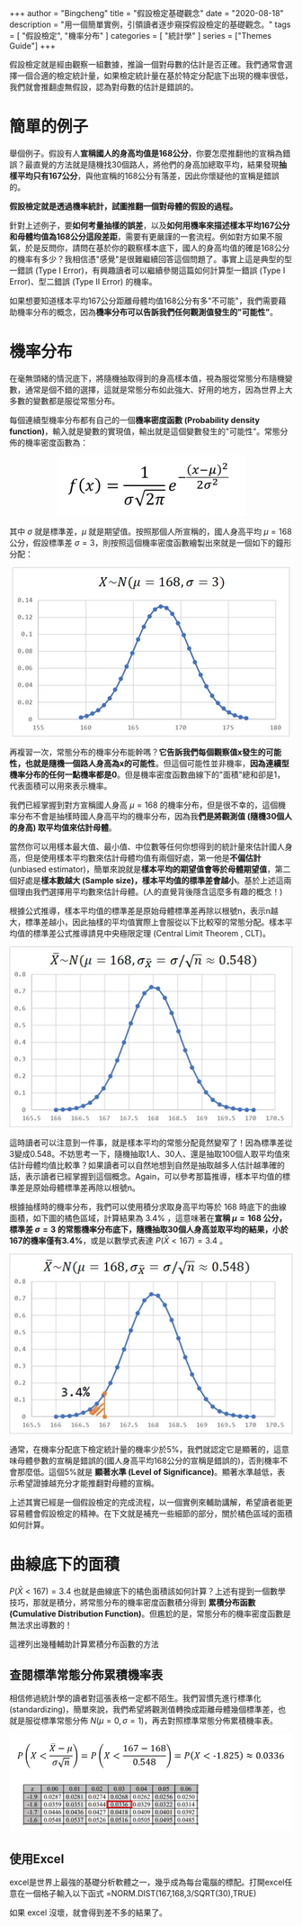 +++
author = "Bingcheng"
title = "假設檢定基礎觀念"
date = "2020-08-18"
description = "用一個簡單實例，引領讀者逐步窺探假設檢定的基礎觀念。"
tags = [
    "假設檢定",
    "機率分布"
]
categories = [
    "統計學"
]
series = ["Themes Guide"]
+++

假設檢定就是經由觀察一組數據，推論一個對母數的估計是否正確。我們通常會選擇一個合適的檢定統計量，如果檢定統計量在基於特定分配底下出現的機率很低，我們就會推翻虛無假設，認為對母數的估計是錯誤的。

<!--more-->

# 簡單的例子
舉個例子。假設有人**宣稱國人的身高均值是168公分**，你要怎麼推翻他的宣稱為錯誤？最直覺的方法就是隨機找30個路人，將他們的身高加總取平均，結果發現**抽樣平均只有167公分**，與他宣稱的168公分有落差，因此你懷疑他的宣稱是錯誤的。

**假設檢定就是透過機率統計，試圖推翻一個對母體的假設的過程。**

針對上述例子，要**如何考量抽樣的誤差**，以及**如何用機率來描述樣本平均167公分和母體均值為168公分這段差距**，需要有更嚴謹的一套流程。例如對方如果不服氣，於是反問你，請問在基於你的觀察樣本底下，國人的身高均值的確是168公分的機率有多少？我相信憑"感覺"是很難繼續回答這個問題了。事實上這是典型的型一錯誤 (Type I Error)，有興趣讀者可以繼續參閱這篇如何計算型一錯誤 (Type I Error)、型二錯誤 (Type II Error) 的機率。

如果想要知道樣本平均167公分距離母體均值168公分有多"不可能"，我們需要藉助機率分布的概念，因為**機率分布可以告訴我們任何觀測值發生的"可能性"**。

# 機率分布

在毫無頭緒的情況底下，將隨機抽取得到的身高樣本值，視為服從常態分布隨機變數，通常是個不錯的選擇，這就是常態分布如此強大、好用的地方，因為世界上大多數的變數都是服從常態分布。

每個連續型機率分布都有自己的一個**機率密度函數 (Probability density function)**，輸入就是變數的實現值，輸出就是這個變數發生的"可能性"。常態分佈的機率密度函數為：

<p style="text-align: center;">
  <img src="image.png" alt="圖片描述">
</p>

其中 $\sigma$ 就是標準差，$μ$ 就是期望值。按照那個人所宣稱的，國人身高平均 $μ=168$公分，假設標準差 $\sigma=3$，則按照這個機率密度函數繪製出來就是一個如下的鐘形分配：

<p style="text-align: center;">
  <img src="image-1.png" alt="圖片描述">
</p>

再複習一次，常態分布的機率分布能幹嗎？**它告訴我們每個觀察值x發生的可能性，也就是隨機一個路人身高為x的可能性**。但這個可能性並非機率，**因為連續型機率分布的任何一點機率都是0**。但是機率密度函數曲線下的"面積"總和卻是1，代表面積可以用來表示機率。

我們已經掌握到對方宣稱國人身高 $μ=168$ 的機率分布，但是很不幸的，這個機率分布不會是抽樣時國人身高平均的機率分布，因為我**們是將觀測值 (隨機30個人的身高) 取平均值來估計母體**。

當然你可以用樣本最大值、最小值、中位數等任何你想得到的統計量來估計國人身高，但是使用樣本平均數來估計母體均值有兩個好處，第一他是**不偏估計** (unbiased estimator)，簡單來說就是**樣本平均的期望值會等於母體期望值**，第二個好處是**樣本數越大 (Sample size)，樣本平均值的標準差會越小**。基於上述這兩個理由我們選擇用平均數來估計母體。(人的直覺背後隱含這麼多有趣的概念！)

根據公式推導，樣本平均值的標準差是原始母體標準差再除以根號n，表示n越大，標準差越小，因此抽樣的平均值實際上會服從以下比較窄的常態分配。樣本平均值的標準差公式推導請見中央極限定理 (Central Limit Theorem , CLT)。

<p style="text-align: center;">
  <img src="image-2.png" alt="圖片描述">
</p>

這時讀者可以注意到一件事，就是樣本平均的常態分配竟然變窄了！因為標準差從3變成0.548。不妨思考一下，隨機抽取1人、30人、還是抽取100個人取平均值來估計母體均值比較準？如果讀者可以自然地想到自然是抽取越多人估計越準確的話，表示讀者已經掌握到這個概念。Again，可以參考那篇推導，樣本平均值的標準差是原始母體標準差再除以根號n。

根據抽樣時的機率分布，我們可以使用積分求取身高平均等於 168 時底下的曲線面積，如下圖的橘色區域，計算結果為 3.4% ，這意味著在**宣稱 $μ=168$ 公分，標準差 $σ=3$ 的常態機率分布底下，隨機抽取30個人身高並取平均的結果，小於167的機率僅有3.4%**，或是以數學式表達 $P(\bar{X}<167)=3.4%$ 。

<p style="text-align: center;">
  <img src="image-3.png" alt="圖片描述">
</p>

通常，在機率分配底下檢定統計量的機率少於5%，我們就認定它是顯著的，這意味母體參數的宣稱是錯誤的(國人身高平均168公分的宣稱是錯誤的)，否則機率不會那麼低。這個5%就是 **顯著水準 (Level of Significance)**。顯著水準越低，表示希望證據越充分才能推翻對母體的宣稱。

上述其實已經是一個假設檢定的完成流程，以一個實例來輔助講解，希望讀者能更容易體會假設檢定的精神。在下文就是補充一些細節的部分，關於橘色區域的面積如何計算。

# 曲線底下的面積
$P(\bar{X}<167)=3.4%$ 也就是曲線底下的橘色面積該如何計算？上述有提到一個數學技巧，那就是積分，將常態分布的機率密度函數積分得到 **累積分布函數 (Cumulative Distribution Function)**。但尷尬的是，常態分布的機率密度函數是無法求出導數的！

這裡列出幾種輔助計算累積分布函數的方法

## 查閱標準常態分佈累積機率表

相信修過統計學的讀者對這張表格一定都不陌生。我們習慣先進行標準化 (standardizing)，簡單來說，我們希望將觀測值轉換成距離母體幾個標準差，也就是服從標準常態分佈 $N(μ=0,σ=1)$，再去對照標準常態分佈累積機率表。

<p style="text-align: center;">
  <img src="image-4.png" alt="圖片描述">
</p>

## 使用Excel

excel是世界上最強的基礎分析軟體之一，幾乎成為每台電腦的標配。打開excel任意在一個格子輸入以下函式
=NORM.DIST(167,168,3/SQRT(30),TRUE)

如果 excel 沒壞，就會得到差不多的結果了。
 